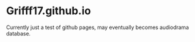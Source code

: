 # Grifff17.github.io

Currently just a test of github pages, may eventually becomes audiodrama database.
